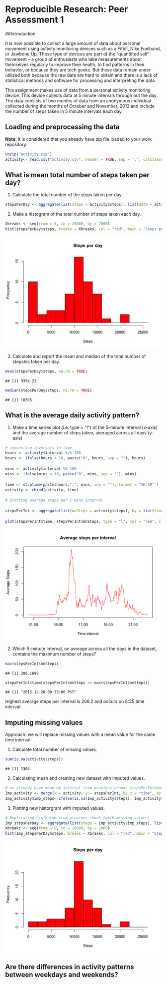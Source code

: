 # Reproducible Research: Peer Assessment 1
##Introduction

It is now possible to collect a large amount of data about personal movement using activity monitoring devices such as a Fitbit, Nike Fuelband, or Jawbone Up. These type of devices are part of the “quantified self” movement – a group of enthusiasts who take measurements about themselves regularly to improve their health, to find patterns in their behavior, or because they are tech geeks. But these data remain under-utilized both because the raw data are hard to obtain and there is a lack of statistical methods and software for processing and interpreting the data.

This assignment makes use of data from a personal activity monitoring device. This device collects data at 5 minute intervals through out the day. The data consists of two months of data from an anonymous individual collected during the months of October and November, 2012 and include the number of steps taken in 5 minute intervals each day.


## Loading and preprocessing the data
**Note**: It is considered that you already have zip file loaded to your work repository.

```r
unzip("activity.zip")
activity<- read.csv("activity.csv", header = TRUE, sep = ',', colClasses = c("numeric", "character", "integer"))
```

## What is mean total number of steps taken per day?

1. Calculate the total number of the steps taken per day.

```r
stepsPerDay <- aggregate(list(steps = activity$steps), list(date = activity$date), FUN = sum, na.rm = TRUE)
```

2. Make a histogram of the total number of steps taken each day.

```r
Xbreaks <- seq(from = 0, to = 26000, by = 2000)
hist(stepsPerDay$steps, breaks = Xbreaks, col = "red", main = "Steps per day", xlab = "Steps")
```

![](PA1_template_files/figure-html/unnamed-chunk-3-1.png) 

3. Calculate and report the mean and median of the total number of stepshis taken per day.

```r
mean(stepsPerDay$steps, na.rm = TRUE)
```

```
## [1] 9354.23
```

```r
median(stepsPerDay$steps, na.rm = TRUE)
```

```
## [1] 10395
```

## What is the average daily activity pattern?
1. Make a time series plot (i.e. type = "l") of the 5-minute interval (x-axis) and the average number of steps taken, averaged across all days (y-axis)



```r
# converting invervals to time
hours <- activity$interval %/% 100
hours <- ifelse(hours < 10, paste("0", hours, sep = ""), hours)

mins <- activity$interval %% 100
mins <- ifelse(mins < 10, paste("0", mins, sep = ""), mins)

time <- strptime(paste(hours,":", mins, sep = ""), format = "%H:%M" )
activity <- cbind(activity, time)

# plotting average steps per 5 mins interval

stepsPerInt <- aggregate(list(mnSteps = activity$steps), by = list(time = activity$time), FUN = mean, na.rm = TRUE)

plot(stepsPerInt$time, stepsPerInt$mnSteps, type = "l", col = "red", xlab = "Time interval", ylab = "Average Steps", main = "Average steps per interval")
```

![](PA1_template_files/figure-html/unnamed-chunk-5-1.png) 

2. Which 5-minute interval, on average across all the days in the dataset, contains the maximum number of steps?


```r
max(stepsPerInt$mnSteps)
```

```
## [1] 206.1698
```

```r
stepsPerInt$time[stepsPerInt$mnSteps == max(stepsPerInt$mnSteps)]
```

```
## [1] "2015-12-20 08:35:00 PST"
```
Highest average steps per interval is 206.2 and occurs on 8:35 time interval.

## Imputing missing values

Approach: we will replace missing values with a mean value for the same time interval.

1. Calculate total number of missing values.

```r
sum(is.na(activity$steps))
```

```
## [1] 2304
```

2. Calculating mean and creating new dataset with imputed values.

```r
# we already have mean by interval from previous chunk: stepsPerInt$mnSteps. Merging in a new dataset
Imp_activity <- merge(x = activity, y = stepsPerInt, by.x = "time", by.y = "time", all.x = TRUE)
Imp_activity$imp_steps<-ifelse(is.na(Imp_activity$steps), Imp_activity$mnSteps, Imp_activity$steps)
```

3. Plotting new historgram with imputed values. 

```r
# Replicating histogram from previous chunk (with missing values)
Imp_stepsPerDay <- aggregate(list(steps = Imp_activity$imp_steps), list(date = Imp_activity$date), FUN = sum, na.rm = TRUE)
Xbreaks <- seq(from = 0, to = 26000, by = 2000)
hist(Imp_stepsPerDay$steps, breaks = Xbreaks, col = "red", main = "Steps per day", xlab = "Steps")
```

![](PA1_template_files/figure-html/unnamed-chunk-9-1.png) 


## Are there differences in activity patterns between weekdays and weekends?
